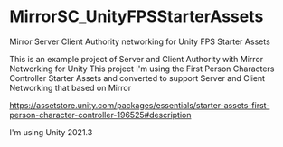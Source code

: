 # MirrorSC_UnityFPSStarterAssets
Mirror Server Client Authority networking for Unity FPS Starter Assets

This is an example project of Server and Client Authority with Mirror Networking for Unity
This project I'm using the First Person Characters Controller Starter Assets and converted to support Server and Client Networking that based on Mirror

https://assetstore.unity.com/packages/essentials/starter-assets-first-person-character-controller-196525#description

I'm using Unity 2021.3
